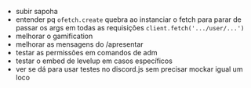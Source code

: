 - subir sapoha
- entender pq `ofetch.create` quebra ao instanciar o fetch para parar de passar os args em todas as requisições `client.fetch('.../user/...')`
- melhorar o gamification
- melhorar as mensagens do /apresentar
- testar as permissões em comandos de adm
- testar o embed de levelup em casos específicos
- ver se dá para usar testes no discord.js sem precisar mockar igual um loco
